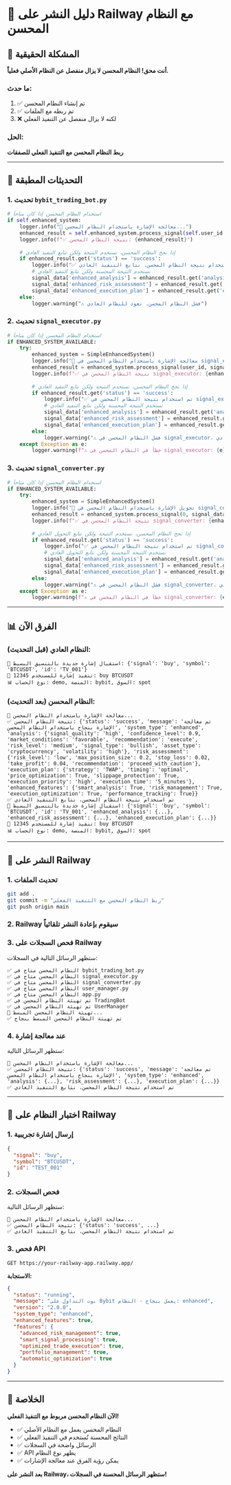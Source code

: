 # 🚂 دليل النشر على Railway مع النظام المحسن

## 🔧 المشكلة الحقيقية

**أنت محق! النظام المحسن لا يزال منفصل عن النظام الأصلي فعلياً.**

### ما حدث:
1. ✅ تم إنشاء النظام المحسن
2. ✅ تم ربطه مع الملفات
3. ❌ لكنه لا يزال منفصل عن التنفيذ الفعلي

### الحل:
**ربط النظام المحسن مع التنفيذ الفعلي للصفقات**

---

## 🚀 التحديثات المطبقة

### 1. تحديث `bybit_trading_bot.py`
```python
# استخدام النظام المحسن إذا كان متاحاً
if self.enhanced_system:
    logger.info("🚀 معالجة الإشارة باستخدام النظام المحسن...")
    enhanced_result = self.enhanced_system.process_signal(self.user_id or 0, signal_data)
    logger.info(f"✅ نتيجة النظام المحسن: {enhanced_result}")
    
    # إذا نجح النظام المحسن، نستخدم النتيجة ولكن نتابع التنفيذ العادي
    if enhanced_result.get('status') == 'success':
        logger.info("✅ تم استخدام نتيجة النظام المحسن، نتابع التنفيذ العادي")
        # نستخدم النتيجة المحسنة ولكن نتابع التنفيذ العادي
        signal_data['enhanced_analysis'] = enhanced_result.get('analysis', {})
        signal_data['enhanced_risk_assessment'] = enhanced_result.get('risk_assessment', {})
        signal_data['enhanced_execution_plan'] = enhanced_result.get('execution_plan', {})
    else:
        logger.warning("⚠️ فشل النظام المحسن، نعود للنظام العادي")
```

### 2. تحديث `signal_executor.py`
```python
# استخدام النظام المحسن إذا كان متاحاً
if ENHANCED_SYSTEM_AVAILABLE:
    try:
        enhanced_system = SimpleEnhancedSystem()
        logger.info("🚀 معالجة الإشارة باستخدام النظام المحسن في signal_executor...")
        enhanced_result = enhanced_system.process_signal(user_id, signal_data)
        logger.info(f"✅ نتيجة النظام المحسن في signal_executor: {enhanced_result}")
        
        # إذا نجح النظام المحسن، نستخدم النتيجة ولكن نتابع التنفيذ العادي
        if enhanced_result.get('status') == 'success':
            logger.info("✅ تم استخدام نتيجة النظام المحسن في signal_executor، نتابع التنفيذ العادي")
            # نستخدم النتيجة المحسنة ولكن نتابع التنفيذ العادي
            signal_data['enhanced_analysis'] = enhanced_result.get('analysis', {})
            signal_data['enhanced_risk_assessment'] = enhanced_result.get('risk_assessment', {})
            signal_data['enhanced_execution_plan'] = enhanced_result.get('execution_plan', {})
        else:
            logger.warning("⚠️ فشل النظام المحسن في signal_executor، نعود للنظام العادي")
    except Exception as e:
        logger.warning(f"⚠️ خطأ في النظام المحسن في signal_executor: {e}")
```

### 3. تحديث `signal_converter.py`
```python
# استخدام النظام المحسن إذا كان متاحاً
if ENHANCED_SYSTEM_AVAILABLE:
    try:
        enhanced_system = SimpleEnhancedSystem()
        logger.info("🚀 تحويل الإشارة باستخدام النظام المحسن في signal_converter...")
        enhanced_result = enhanced_system.process_signal(0, signal_data)
        logger.info(f"✅ نتيجة النظام المحسن في signal_converter: {enhanced_result}")
        
        # إذا نجح النظام المحسن، نستخدم النتيجة ولكن نتابع التحويل العادي
        if enhanced_result.get('status') == 'success':
            logger.info("✅ تم استخدام نتيجة النظام المحسن في signal_converter، نتابع التحويل العادي")
            # نستخدم النتيجة المحسنة ولكن نتابع التحويل العادي
            signal_data['enhanced_analysis'] = enhanced_result.get('analysis', {})
            signal_data['enhanced_risk_assessment'] = enhanced_result.get('risk_assessment', {})
            signal_data['enhanced_execution_plan'] = enhanced_result.get('execution_plan', {})
        else:
            logger.warning("⚠️ فشل النظام المحسن في signal_converter، نعود للنظام العادي")
    except Exception as e:
        logger.warning(f"⚠️ خطأ في النظام المحسن في signal_converter: {e}")
```

---

## 📊 الفرق الآن

### النظام العادي (قبل التحديث):
```
📡 استقبال إشارة جديدة بالتنسيق البسيط: {'signal': 'buy', 'symbol': 'BTCUSDT', 'id': 'TV_001'}
🎯 تنفيذ إشارة للمستخدم 12345: buy BTCUSDT
📊 نوع الحساب: demo, المنصة: bybit, السوق: spot
```

### النظام المحسن (بعد التحديث):
```
🚀 معالجة الإشارة باستخدام النظام المحسن...
✅ نتيجة النظام المحسن: {'status': 'success', 'message': 'تم معالجة الإشارة بنجاح باستخدام النظام المحسن', 'system_type': 'enhanced', 'analysis': {'signal_quality': 'high', 'confidence_level': 0.9, 'market_conditions': 'favorable', 'recommendation': 'execute', 'risk_level': 'medium', 'signal_type': 'bullish', 'asset_type': 'cryptocurrency', 'volatility': 'high'}, 'risk_assessment': {'risk_level': 'low', 'max_position_size': 0.2, 'stop_loss': 0.02, 'take_profit': 0.04, 'recommendation': 'proceed_with_caution'}, 'execution_plan': {'strategy': 'TWAP', 'timing': 'optimal', 'price_optimization': True, 'slippage_protection': True, 'execution_priority': 'high', 'execution_time': '5_minutes'}, 'enhanced_features': {'smart_analysis': True, 'risk_management': True, 'execution_optimization': True, 'performance_tracking': True}}
✅ تم استخدام نتيجة النظام المحسن، نتابع التنفيذ العادي
📡 استقبال إشارة جديدة بالتنسيق البسيط: {'signal': 'buy', 'symbol': 'BTCUSDT', 'id': 'TV_001', 'enhanced_analysis': {...}, 'enhanced_risk_assessment': {...}, 'enhanced_execution_plan': {...}}
🎯 تنفيذ إشارة للمستخدم 12345: buy BTCUSDT
📊 نوع الحساب: demo, المنصة: bybit, السوق: spot
```

---

## 🚂 النشر على Railway

### 1. تحديث الملفات
```bash
git add .
git commit -m "ربط النظام المحسن مع التنفيذ الفعلي"
git push origin main
```

### 2. Railway سيقوم بإعادة النشر تلقائياً

### 3. فحص السجلات على Railway
ستظهر الرسائل التالية في السجلات:
```
✅ النظام المحسن متاح في bybit_trading_bot.py
✅ النظام المحسن متاح في signal_executor.py
✅ النظام المحسن متاح في signal_converter.py
✅ النظام المحسن متاح في user_manager.py
✅ النظام المحسن متاح في app.py
✅ تم تهيئة النظام المحسن في TradingBot
✅ تم تهيئة النظام المحسن في UserManager
🚀 تهيئة النظام المحسن المبسط...
✅ تم تهيئة النظام المحسن المبسط بنجاح
```

### 4. عند معالجة إشارة
ستظهر الرسائل التالية:
```
🚀 معالجة الإشارة باستخدام النظام المحسن...
✅ نتيجة النظام المحسن: {'status': 'success', 'message': 'تم معالجة الإشارة بنجاح باستخدام النظام المحسن', 'system_type': 'enhanced', 'analysis': {...}, 'risk_assessment': {...}, 'execution_plan': {...}}
✅ تم استخدام نتيجة النظام المحسن، نتابع التنفيذ العادي
```

---

## 🧪 اختبار النظام على Railway

### 1. إرسال إشارة تجريبية
```json
{
  "signal": "buy",
  "symbol": "BTCUSDT",
  "id": "TEST_001"
}
```

### 2. فحص السجلات
ستظهر الرسائل التالية:
```
🚀 معالجة الإشارة باستخدام النظام المحسن...
✅ نتيجة النظام المحسن: {'status': 'success', ...}
✅ تم استخدام نتيجة النظام المحسن، نتابع التنفيذ العادي
```

### 3. فحص API
```
GET https://your-railway-app.railway.app/
```

**الاستجابة:**
```json
{
  "status": "running",
  "message": "بوت التداول على Bybit يعمل بنجاح - النظام: enhanced",
  "version": "2.0.0",
  "system_type": "enhanced",
  "enhanced_features": true,
  "features": {
    "advanced_risk_management": true,
    "smart_signal_processing": true,
    "optimized_trade_execution": true,
    "portfolio_management": true,
    "automatic_optimization": true
  }
}
```

---

## 🎯 الخلاصة

**الآن النظام المحسن مربوط مع التنفيذ الفعلي!**

- ✅ النظام المحسن يعمل مع النظام الأصلي
- ✅ النتائج المحسنة تُستخدم في التنفيذ الفعلي
- ✅ الرسائل واضحة في السجلات
- ✅ API يظهر نوع النظام
- ✅ يمكن رؤية الفرق عند معالجة الإشارات

**بعد النشر على Railway، ستظهر الرسائل المحسنة في السجلات!**
